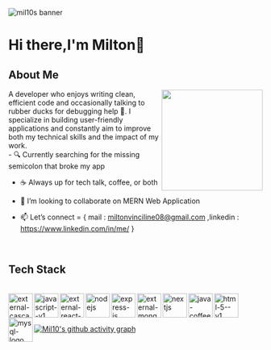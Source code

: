 ![mil10s banner](https://res.cloudinary.com/dl3lloezx/image/upload/v1745792281/git_banner_qf1kfp.jpg)
# Hi there,I'm Milton👋

## About Me
<img src="https://res.cloudinary.com/dl3lloezx/image/upload/v1745809692/download_yg9ejz.gif"  align="right" width="200" height="200">
A developer who enjoys writing clean, efficient code and occasionally talking to rubber ducks for debugging help 🐤.
I specialize in building user-friendly applications and constantly aim to improve both my technical skills and the impact of my work.
</br>
- 🔍 Currently searching for the missing semicolon that broke my app

- ☕ Always up for tech talk, coffee, or both

- 👯 I’m looking to collaborate on MERN Web Application

- 📫 Let’s connect = { mail : miltonvinciline08@gmail.com ,linkedin : https://www.linkedin.com/in/me/ }

</br>

## Tech Stack

</br>

<img width="48" height="48"  src="https://img.icons8.com/color/48/html-5--v1.png" alt="html-5--v1"/>
<img width="48" height="48" align="left" src="https://img.icons8.com/external-tal-revivo-shadow-tal-revivo/24/external-cascading-style-sheets-language-used-for-describing-the-presentation-of-a-document-logo-shadow-tal-revivo.png" alt="external-cascading-style-sheets-language-used-for-describing-the-presentation-of-a-document-logo-shadow-tal-revivo"/>
<img width="48" height="48" align="left" src="https://img.icons8.com/color/48/javascript--v1.png" alt="javascript--v1"/>
<img width="48" height="48" align="left" src="https://img.icons8.com/external-tal-revivo-color-tal-revivo/24/external-react-a-javascript-library-for-building-user-interfaces-logo-color-tal-revivo.png" alt="external-react-a-javascript-library-for-building-user-interfaces-logo-color-tal-revivo"/>
<img width="48" height="48" align="left" src="https://img.icons8.com/color/48/nodejs.png" alt="nodejs"/>
<img width="48" height="48" align="left" src="https://img.icons8.com/ios/50/express-js.png" alt="express-js"/>
<img width="48" height="48" align="left" src="https://img.icons8.com/external-tal-revivo-shadow-tal-revivo/24/external-mongodb-a-cross-platform-document-oriented-database-program-logo-shadow-tal-revivo.png" alt="external-mongodb-a-cross-platform-document-oriented-database-program-logo-shadow-tal-revivo"/>
<img width="48" height="48" align="left" src="https://img.icons8.com/fluency/48/nextjs.png" alt="nextjs"/>
<img width="48" height="48" align="left" src="https://img.icons8.com/color/48/java-coffee-cup-logo--v1.png" alt="java-coffee-cup-logo--v1"/>
<img width="48" height="48" align="left" src="https://img.icons8.com/color/48/mysql-logo.png" alt="mysql-logo"/>



[![Mil10's github activity graph](https://github-readme-activity-graph.vercel.app/graph?username=Mil10x&bg_color=000000&color=ffffff&line=1c61ba&point=ffffff&area=true&hide_border=true)](https://github.com/ashutosh00710/github-readme-activity-graph)
